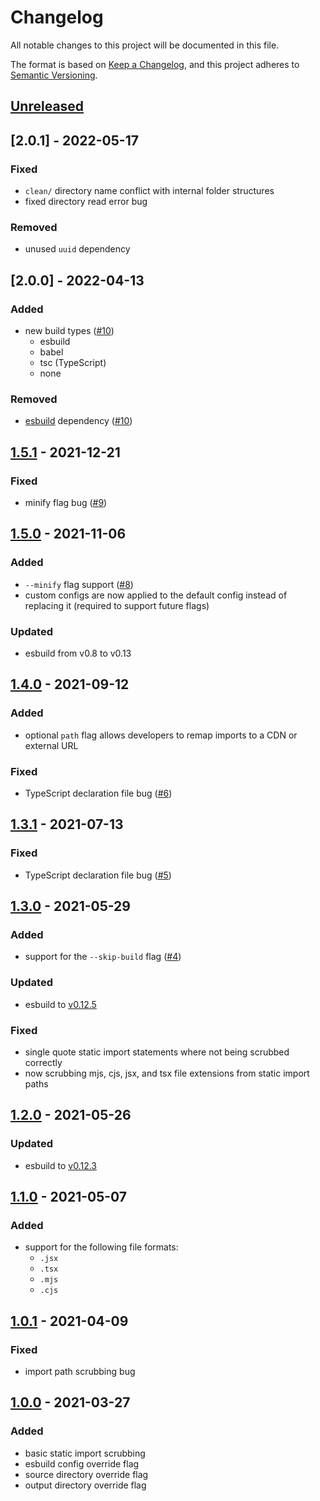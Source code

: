 # Changelog

All notable changes to this project will be documented in this file.

The format is based on [Keep a Changelog](https://keepachangelog.com/en/1.0.0/),
and this project adheres to [Semantic Versioning](https://semver.org/spec/v2.0.0.html).

## [Unreleased]

## [2.0.1] - 2022-05-17

### Fixed

-   `clean/` directory name conflict with internal folder structures
-   fixed directory read error bug

### Removed

-   unused `uuid` dependency

## [2.0.0] - 2022-04-13

### Added

-   new build types ([#10](https://github.com/codewithkyle/twist/issues/10))
    -   esbuild
    -   babel
    -   tsc (TypeScript)
    -   none

### Removed

-   [esbuild](https://esbuild.github.io/) dependency ([#10](https://github.com/codewithkyle/twist/issues/10))

## [1.5.1] - 2021-12-21

### Fixed

-   minify flag bug ([#9](https://github.com/codewithkyle/twist/issues/9))

## [1.5.0] - 2021-11-06

### Added

-   `--minify` flag support ([#8](https://github.com/codewithkyle/twist/issues/8))
-   custom configs are now applied to the default config instead of replacing it (required to support future flags)

### Updated

-   esbuild from v0.8 to v0.13

## [1.4.0] - 2021-09-12

### Added

-   optional `path` flag allows developers to remap imports to a CDN or external URL

### Fixed

-   TypeScript declaration file bug ([#6](https://github.com/codewithkyle/twist/issues/6))

## [1.3.1] - 2021-07-13

### Fixed

-   TypeScript declaration file bug ([#5](https://github.com/codewithkyle/twist/issues/5))

## [1.3.0] - 2021-05-29

### Added

-   support for the `--skip-build` flag ([#4](https://github.com/codewithkyle/twist/issues/4))

### Updated

-   esbuild to [v0.12.5](https://github.com/evanw/esbuild/releases/tag/v0.12.5)

### Fixed

-   single quote static import statements where not being scrubbed correctly
-   now scrubbing mjs, cjs, jsx, and tsx file extensions from static import paths

## [1.2.0] - 2021-05-26

### Updated

-   esbuild to [v0.12.3](https://github.com/evanw/esbuild/releases/tag/v0.12.3)

## [1.1.0] - 2021-05-07

### Added

-   support for the following file formats:
    -   `.jsx`
    -   `.tsx`
    -   `.mjs`
    -   `.cjs`

## [1.0.1] - 2021-04-09

### Fixed

-   import path scrubbing bug

## [1.0.0] - 2021-03-27

### Added

-   basic static import scrubbing
-   esbuild config override flag
-   source directory override flag
-   output directory override flag

[unreleased]: https://github.com/codewithkyle/twist/compare/v1.5.1...HEAD
[1.5.1]: https://github.com/codewithkyle/twist/compare/v1.5.0...v1.5.1
[1.5.0]: https://github.com/codewithkyle/twist/compare/v1.4.0...v1.5.0
[1.4.0]: https://github.com/codewithkyle/twist/compare/v1.3.1...v1.4.0
[1.3.1]: https://github.com/codewithkyle/twist/compare/v1.3.0...v1.3.1
[1.3.0]: https://github.com/codewithkyle/twist/compare/v1.2.0...v1.3.0
[1.2.0]: https://github.com/codewithkyle/twist/compare/v1.1.0...v1.2.0
[1.1.0]: https://github.com/codewithkyle/twist/compare/v1.0.1...v1.1.0
[1.0.1]: https://github.com/codewithkyle/twist/compare/v1.0.0...v1.0.1
[1.0.0]: https://github.com/codewithkyle/twist/releases/tag/v1.0.0
